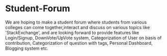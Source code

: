 # Student-Forum
We are hoping to make a student forum where students from various colleges can come together,interact and discuss on various topics like 'StackExchange', and are looking forward to provide features like Login/Signup, DownVote/UpVote system, Categorization of User on basis of contribution, Categorization of question with tags, Personal Dashboard, Blogging system etc. 
